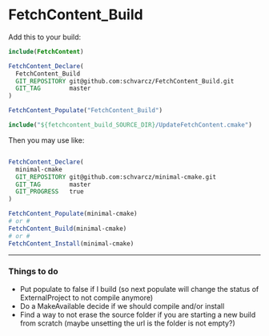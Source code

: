 # FetchContent_Build

Add this to your build: 

```cmake
include(FetchContent)

FetchContent_Declare(
  FetchContent_Build
  GIT_REPOSITORY git@github.com:schvarcz/FetchContent_Build.git
  GIT_TAG        master
)

FetchContent_Populate("FetchContent_Build")

include("${fetchcontent_build_SOURCE_DIR}/UpdateFetchContent.cmake")
```

Then you may use like:

```cmake

FetchContent_Declare(
  minimal-cmake
  GIT_REPOSITORY git@github.com:schvarcz/minimal-cmake.git
  GIT_TAG        master
  GIT_PROGRESS   true
)

FetchContent_Populate(minimal-cmake)
# or #
FetchContent_Build(minimal-cmake)
# or #
FetchContent_Install(minimal-cmake)
```

----
### Things to do

- Put populate to false if I build (so next populate will change the status of ExternalProject to not compile anymore)
- Do a MakeAvailable decide if we should compile and/or install
- Find a way to not erase the source folder if you are starting a new build from scratch (maybe unsetting the url is the folder is not empty?)